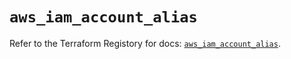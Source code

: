 # `aws_iam_account_alias`

Refer to the Terraform Registory for docs: [`aws_iam_account_alias`](https://www.terraform.io/docs/providers/aws/r/iam_account_alias).
